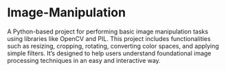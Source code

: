 # Image-Manipulation
A Python-based project for performing basic image manipulation tasks using libraries like OpenCV and PIL. This project includes functionalities such as resizing, cropping, rotating, converting color spaces, and applying simple filters. It’s designed to help users understand foundational image processing techniques in an easy and interactive way.
